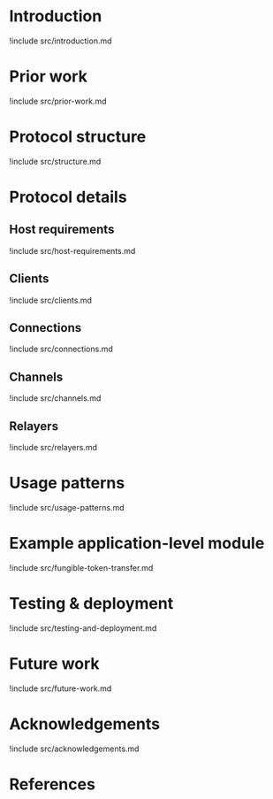 # Introduction

!include src/introduction.md

# Prior work

!include src/prior-work.md

# Protocol structure

!include src/structure.md

# Protocol details

## Host requirements

!include src/host-requirements.md

## Clients

!include src/clients.md

## Connections

!include src/connections.md

## Channels

!include src/channels.md

## Relayers

!include src/relayers.md

# Usage patterns

!include src/usage-patterns.md

# Example application-level module

!include src/fungible-token-transfer.md

# Testing & deployment

!include src/testing-and-deployment.md

# Future work

!include src/future-work.md

# Acknowledgements

!include src/acknowledgements.md

# References


